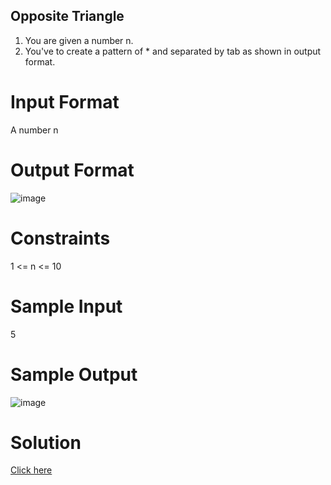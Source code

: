 ## Opposite Triangle
1. You are given a number n.
2. You've to create a pattern of * and separated by tab as shown in output format.


# Input Format
A number n


# Output Format

![image](https://github.com/prateeeksahu/javacodes/assets/100373713/49fc6c90-42a2-493f-b12f-4cabb3963fd1)

# Constraints
1 <= n <= 10


# Sample Input
5

# Sample Output

![image](https://github.com/prateeeksahu/javacodes/assets/100373713/3844fbd5-f2ab-441e-be9d-05065a0b0f8e)

# Solution

[Click here](https://github.com/prateeeksahu/javacodes/blob/main/patterns/rightFacedTriangle.java)